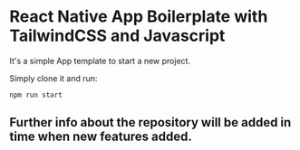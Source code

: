 # React Native App Boilerplate with TailwindCSS and Javascript

It's a simple App template to start a new project. 


Simply clone it and run:

```
npm run start 
```

## Further info about the repository will be added in time when new features added.
